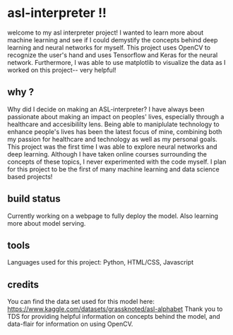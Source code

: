 # asl-interpreter !!
welcome to my asl interpreter project! I wanted to learn more about machine learning and see if I could demystify the concepts behind deep learning and neural networks for myself. This project uses OpenCV to recognize the user's hand and uses Tensorflow and Keras for the neural network. Furthermore, I was able to use matplotlib to visualize the data as I worked on this project-- very helpful!

## why ?
Why did I decide on making an ASL-interpreter?
I have always been passionate about making an impact on peoples' lives, especially through a healthcare and accesibililty lens. Being able to maniplulate technology to enhance people's lives has been the latest focus of mine, combining both my passion for healthcare and technology as well as my personal goals. 
This project was the first time I was able to explore neural networks and deep learning. Although I have taken online courses surrounding the concepts of these topics, I never experimented with the code myself. I plan for this project to be the first of many machine learning and data science based projects!

## build status
Currently working on a webpage to fully deploy the model. Also learning more about model serving.

## tools
Languages used for this project: Python, HTML/CSS, Javascript

## credits
You can find the data set used for this model here: https://www.kaggle.com/datasets/grassknoted/asl-alphabet
Thank you to TDS for providing helpful information on concepts behind the model, and data-flair for information on using OpenCV. 

